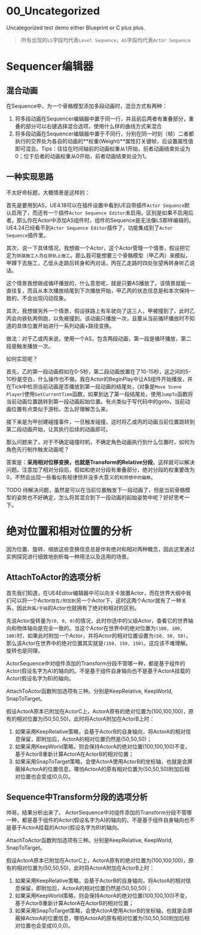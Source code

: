 # 00_Uncategorized
Uncategorized test demo either Blueprint or C plus plus.

> 所有出现的`LS`字段均代表`Level Sequence`，`AS`字段均代表`Actor Sequence`

# Sequencer编辑器

## 混合动画

在Sequence中，为一个骨骼模型添加多段动画时，混合方式有两种：
1. 将多段动画在Sequencer编辑器中置于同一行，并且前后两者有重叠部分，重叠的部分可以右键选择混合选项，使用什么样的曲线方式来混合
2. 将多段动画在Sequencer编辑器中置于不同行，分别在同一时刻（帧）二者都执行的交界处为各自的动画的**权重(Weight)**属性打关键帧，后设置属性值即可混合。Tips：往往在时间轴前的动画权重从1开始，前者动画结束处设为0；位于后者的动画权重从0开始，前者动画结束处设为1。

## 一种实现思路

不太好命标题，大概情景是这样的：

首先是要用到AS，UE4.18可以在插件设置中看到UE自带插件`Actor Sequence`默认启用了，而还有一个插件`Actor Sequence Editor`未启用。区别是如果不启用后者，那么你在Actor中添加AS组件时，组件的Sequence是无法像LS那样编辑的。UE4.24已经看不到`Actor Sequence Editor`插件了，功能集成到了`Actor Sequence`插件里。

其次，说一下具体情况，我想做一个Actor，这个Actor管理一个情景，假设把它定为`铁路施工人员在铁轨上施工`。那么我可能想要三个骨骼模型（甲乙丙）来模拟，甲蹲下去施工，乙低头走路后转身和丙对话，丙在乙走路时四处张望再转身听乙说话。

这个情景我想做成循环播放的，什么意思呢，就是只要AS播放了，该情景就能一直往复，而且从本次播放结尾到下次播放开始，甲乙丙的状态信息是和本次保持一致的，不会出现闪动现象。

其次，我想做另外一个情景，假设铁路上有车驶向了这三人，甲被撞到了，此时乙丙会向铁轨两侧跑，以免被撞到。该动画只播放一次，且要从当前循环播放时不知道的具体位置开始进行一系列动画+路径变换。

做法：对于乙或丙来说，使用一个AS，包含两段动画，第一段是循环播放，第二段是触发播放一次。

如何实现呢？

首先，乙的第一段动画假如在0-5秒，第二段动画放置在了10-15秒，这之间的5-10秒是空白，什么操作也不做。我在Actor的BeginPlay中让AS组件开始播放，并在Tick中检测当前动画是否播放到第一段动画的结尾处，(对象是`Move Scene Player`)使用`GetCurrentTime`函数，如果到达了第一段结尾处，使用`JumpTo`函数将当前动画位置跳转到第一段动画起始位置。有点类似于写代码中的goto，当前动画位置有点类似于游标。怎么好理解怎么来。

接下来是为甲创建碰撞事件，一旦触发碰撞，这时将乙或丙的动画当前位置跳转到第二段动画开始，让其执行后续的动画即可。

那么问题来了，对于不确定碰撞时机，不确定角色动画执行到什么位置时，如何为角色先行制作触发动画呢？

答案是：**采用相对位移变换，也就是Transform的Relative分段**。这样就可以解决问题。注意加了相对分段后，假如和绝对分段有重叠部分，绝对分段的权重要改为0，不然会出现一些看似有规律但并没多大意义的`和预想中的偏移`。

TODO 待解决问题，虽然是可以在当前位置触发下一段动画了，但是当前骨骼模型的姿势也不好确定，怎么将其混合到下一段动画的起始姿势中呢？好好思考一下。


# 绝对位置和相对位置的分析

因为位置、旋转、缩放这些变换信息总是伴有绝对和相对两种概念，因此这里通过实例探究进行细致地剖析每一种用法以及适用的场景。

## AttachToActor的选项分析

首先我们知道，在UE4Editor编辑器中可以向关卡放置Actor，而在世界大纲中我们可以将一个Actor`挂在/附加到`另一个Actor下，这时这两个Actor就有了一种关系，因此`附属/子级`的Actor也就拥有了绝对和相对的区别。

先说Actor旋转量为`(0, 0, 0)`的情况，此时你选中的父级Actor，查看它的世界轴向和物体轴向是完全一致的。当这个Actor在世界中的绝对位置为`(100, 100, 100)`时，如果此时附加一个Actor，并将Actor的相对位置设置为`(50, 50, 50)`，那么该Actor在世界中的绝对位置其实就是`(150, 150, 150)`。这应该不难理解。旋转也是同理，


ActorSequence中对组件添加的Transform分段不管哪一种，都是基于组件的Actor(假设名字为A)的轴向的。不是基于组件自身轴向也不是基于ActorA挂载的Actor(假设名字为B)的轴向。

AttachToActor函数附加选项有三种。分别是KeepRelative, KeepWorld, SnapToTarget。

假设ActorA原本已附加在ActorC上，ActorA原有的绝对位置为(100,100,100)，原有的相对位置为(50,50,50)，此时将ActorA附加在ActorB上时：

1. 如果采用KeepRelative策略，会基于ActorB的自身轴向，将ActorA的相对信息保留，即附加后，ActorA的相对位置仍然是(50,50,50)；
2. 如果采用KeepWorld策略，则会保持ActorA的绝对位置(100,100,100)不变，基于ActorB重新计算ActorA在ActorB的相对位置；
3. 如果采用SnapToTarget策略，会使ActorA使用ActorB的坐标轴，也就是会屏蔽掉ActorA的位置信息，哪怕ActorA的原有相对位置为(50,50,50)附加后相对位置也会变成(0,0,0)。

## Sequence中Transform分段的选项分析

帅哥。结果分析出来了。
ActorSequence中对组件添加的Transform分段不管哪一种，都是基于组件的Actor(假设名字为A)的轴向的。不是基于组件自身轴向也不是基于ActorA挂载的Actor(假设名字为B)的轴向。

AttachToActor函数附加选项有三种。分别是KeepRelative, KeepWorld, SnapToTarget。

假设ActorA原本已附加在ActorC上，ActorA原有的绝对位置为(100,100,100)，原有的相对位置为(50,50,50)，此时将ActorA附加在ActorB上时：

1. 如果采用KeepRelative策略，会基于ActorB的自身轴向，将ActorA的相对信息保留，即附加后，ActorA的相对位置仍然是(50,50,50)；
2. 如果采用KeepWorld策略，则会保持ActorA的绝对位置(100,100,100)不变，基于ActorB重新计算ActorA在ActorB的相对位置；
3. 如果采用SnapToTarget策略，会使ActorA使用ActorB的坐标轴，也就是会屏蔽掉ActorA的位置信息，哪怕ActorA的原有相对位置为(50,50,50)附加后相对位置也会变成(0,0,0)。
